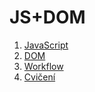 # JS+DOM

1. [JavaScript](js.md)
2. [DOM](dom.md)
3. [Workflow](workflow.md)
4. [Cvičení](exercise.md)

